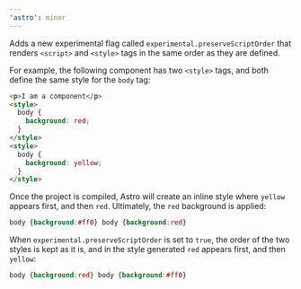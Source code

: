 ```yaml
---
'astro': minor
---
```


Adds a new experimental flag called `experimental.preserveScriptOrder` that renders `<script>` and `<style>` tags in the same order as they are defined.

For example, the following component has two `<style>` tags, and both define the same style for the `body` tag:

```html
<p>I am a component</p>
<style>
  body {
    background: red;
  }
</style>
<style>
  body {
    background: yellow;
  }
</style>
```

Once the project is compiled, Astro will create an inline style where `yellow` appears first, and then `red`. Ultimately, the `red` background is applied:

```css
body {background:#ff0} body {background:red}
```

When `experimental.preserveScriptOrder` is set to `true`, the order of the two styles is kept as it is, and in the style generated `red` appears first, and then `yellow`:

```css
body {background:red} body {background:#ff0}
```


